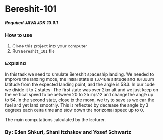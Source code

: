 # Bereshit-101


##### Required JAVA JDK 13.0.1

### How to use
1. Clone this project into your computer
2. Run `Bereshit_101` file

### Explaind
In this task we need to simulate Bereshit spaceship landing.
We needed to improve the landing mode, the initial state is 13748m altitude and 181000m latitude from the expected landing point, and the angle is 58.3.
In our code we divide it to 2 states-
The first state was over 2km alt and we just keep on the vertical speed to be between 20 to 25 m/s^2 and change the angle up to 54.
In the second state, close to the moon, we try to save as we can the fuel and yet land smoothly.
This is reflected by decrease the angle by 3 degrees each delta time and slow down the horizontal speed up to 0.

The main computations calculated by the lecturer.

### By: Eden Shkuri, Shani itzhakov and Yosef Schwartz
